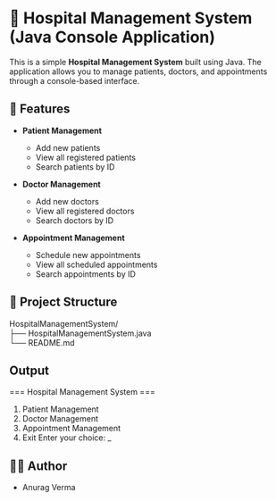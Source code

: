 # 🏥 Hospital Management System (Java Console Application)

This is a simple **Hospital Management System** built using Java. The application allows you to manage patients, doctors, and appointments through a console-based interface.

## 🚀 Features

- **Patient Management**
  - Add new patients
  - View all registered patients
  - Search patients by ID

- **Doctor Management**
  - Add new doctors
  - View all registered doctors
  - Search doctors by ID

- **Appointment Management**
  - Schedule new appointments
  - View all scheduled appointments
  - Search appointments by ID

## 📁 Project Structure

HospitalManagementSystem/<br>
├── HospitalManagementSystem.java<br>
└── README.md

## Output
=== Hospital Management System ===
1. Patient Management
2. Doctor Management
3. Appointment Management
4. Exit
Enter your choice: _


## 🧑‍💻 Author
  - Anurag Verma

